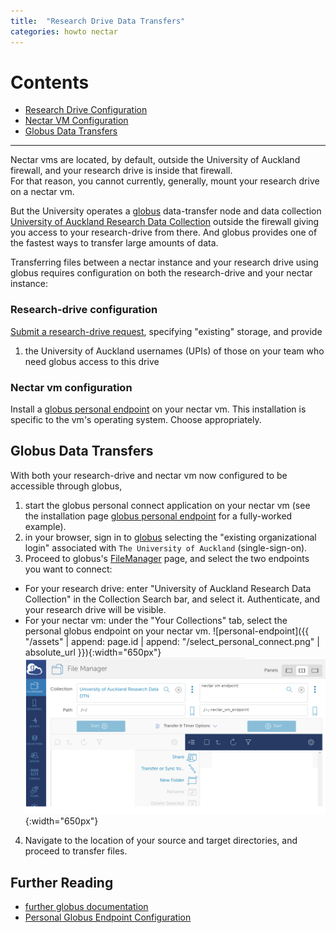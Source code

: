 ```yaml
---
title:  "Research Drive Data Transfers"
categories: howto nectar
---
```


# Contents
  - [Research Drive Configuration](#research-drive-configuration)
  - [Nectar VM Configuration](#nectar-vm-configuration)
  - [Globus Data Transfers](#globus-data-transfers)

---

Nectar vms are located, by default, outside the University of Auckland firewall, 
and your research drive is inside that firewall. <br/>
For that reason, you cannot currently, generally, mount your research drive on a nectar vm.

But the University operates a [globus](http://globus.org) data-transfer node and data collection [University of Auckland Research Data Collection](https://app.globus.org/file-manager?origin_id=844ba90c-1d37-4480-8263-a206ebd9f4f3)
outside the firewall giving you access to your research-drive from there.
And globus provides one of the fastest ways to transfer large amounts of data.

Transferring files between a nectar instance and your research drive using globus
requires configuration on both the research-drive and your nectar instance:

### Research-drive configuration

[Submit a research-drive request](https://eresearch-dashboard.auckland.ac.nz/service/research-storage/request), specifying "existing" storage, and provide
1. the University of Auckland usernames (UPIs) of those on your team who need globus access to this drive


### Nectar vm configuration

Install a [globus personal endpoint](https://docs.globus.org/how-to/) on your nectar vm.
This installation is specific to the vm's operating system.  Choose appropriately.


   
## Globus Data Transfers

With both your research-drive and nectar vm now configured to be accessible through globus,

1. start the globus personal connect application on your nectar vm (see the installation page 
[globus personal endpoint](https://docs.globus.org/how-to/) for a fully-worked example).
2. in your browser, sign in to [globus](globus.org) selecting the "existing organizational login" 
associated with `The University of Auckland` (single-sign-on).
3. Proceed to globus's [FileManager](https://app.globus.org/file-manager) page, and select
the two endpoints you want to connect:
* For your research drive:  enter "University of Auckland Research Data Collection" in the Collection Search bar, and select it. 
Authenticate, and your research drive will be visible.
* For your nectar vm: under the "Your Collections" tab, select the personal globus endpoint on your nectar vm.
 ![personal-endpoint]({{ "/assets" | append: page.id | append: "/select_personal_connect.png" | absolute_url }}){:width="650px"}
 ![](../assets/doc/ntr-drive/drive_nectar.png){:width="650px"}
4. Navigate to the location of your source and target directories, and proceed to transfer files.

## Further Reading

* [further globus documentation](https://uoa-eresearch.github.io/vmhandbook/doc/drive-globus.html)
* [Personal Globus Endpoint Configuration](https://support.nesi.org.nz/hc/en-gb/articles/360000217915)



